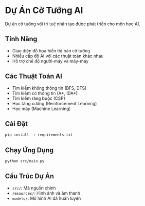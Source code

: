 # Dự Án Cờ Tướng AI

Dự án cờ tướng với trí tuệ nhân tạo được phát triển cho môn học AI.

## Tính Năng

- Giao diện đồ họa hiển thị bàn cờ tướng
- Nhiều cấp độ AI với các thuật toán khác nhau
- Hỗ trợ chế độ người-máy và máy-máy

## Các Thuật Toán AI

- Tìm kiếm không thông tin (BFS, DFS)
- Tìm kiếm có thông tin (A*, IDA*)
- Tìm kiếm ràng buộc (CSP)
- Học tăng cường (Reinforcement Learning)
- Học máy (Machine Learning)

## Cài Đặt

```bash
pip install -r requirements.txt
```

## Chạy Ứng Dụng

```bash
python src/main.py
```

## Cấu Trúc Dự Án

- `src/`: Mã nguồn chính
- `resources/`: Hình ảnh và âm thanh
- `models/`: Mô hình AI đã huấn luyện
